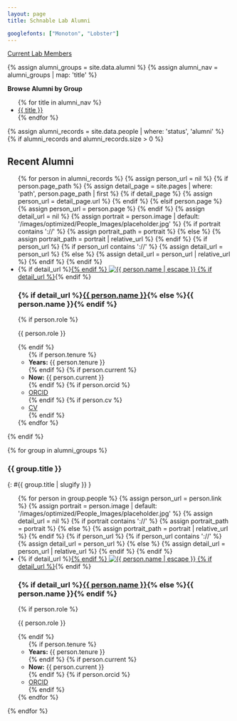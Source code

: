 ```yaml
---
layout: page
title: Schnable Lab Alumni

googlefonts: ["Monoton", "Lobster"]
---
```


[Current Lab Members](/people)

{% assign alumni_groups = site.data.alumni %}
{% assign alumni_nav = alumni_groups | map: 'title' %}

**Browse Alumni by Group**

<ul>
{% for title in alumni_nav %}
  <li><a href="#{{ title | slugify }}">{{ title }}</a></li>
{% endfor %}
</ul>

{% assign alumni_records = site.data.people | where: 'status', 'alumni' %}
{% if alumni_records and alumni_records.size > 0 %}
## Recent Alumni
<ul class="people-grid">
{% for person in alumni_records %}
  {% assign person_url = nil %}
  {% if person.page_path %}
    {% assign detail_page = site.pages | where: 'path', person.page_path | first %}
    {% if detail_page %}
      {% assign person_url = detail_page.url %}
    {% endif %}
  {% elsif person.page %}
    {% assign person_url = person.page %}
  {% endif %}
  {% assign detail_url = nil %}
  {% assign portrait = person.image | default: '/images/optimized/People_Images/placeholder.jpg' %}
  {% if portrait contains '://' %}
    {% assign portrait_path = portrait %}
  {% else %}
    {% assign portrait_path = portrait | relative_url %}
  {% endif %}
  {% if person_url %}
    {% if person_url contains '://' %}
      {% assign detail_url = person_url %}
    {% else %}
      {% assign detail_url = person_url | relative_url %}
    {% endif %}
  {% endif %}
  <li class="people-card">
    {% if detail_url %}<a class="people-card__image-link" href="{{ detail_url }}">{% endif %}
    <img class="people-card__image" src="{{ portrait_path }}" alt="{{ person.name | escape }}" />
    {% if detail_url %}</a>{% endif %}
    <h3 class="people-card__name">
      {% if detail_url %}<a href="{{ detail_url }}">{{ person.name }}</a>{% else %}{{ person.name }}{% endif %}
    </h3>
    {% if person.role %}<p class="people-card__role">{{ person.role }}</p>{% endif %}
    <ul class="people-card__meta">
      {% if person.tenure %}<li><strong>Years:</strong> {{ person.tenure }}</li>{% endif %}
      {% if person.current %}<li><strong>Now:</strong> {{ person.current }}</li>{% endif %}
      {% if person.orcid %}<li><a href="https://orcid.org/{{ person.orcid }}">ORCID</a></li>{% endif %}
      {% if person.cv %}<li><a href="{{ person.cv | relative_url }}">CV</a></li>{% endif %}
    </ul>
  </li>
{% endfor %}
</ul>
{% endif %}

{% for group in alumni_groups %}
### {{ group.title }}
{: #{{ group.title | slugify }} }

<ul class="people-grid">
{% for person in group.people %}
  {% assign person_url = person.link %}
  {% assign portrait = person.image | default: '/images/optimized/People_Images/placeholder.jpg' %}
  {% assign detail_url = nil %}
  {% if portrait contains '://' %}
    {% assign portrait_path = portrait %}
  {% else %}
    {% assign portrait_path = portrait | relative_url %}
  {% endif %}
  {% if person_url %}
    {% if person_url contains '://' %}
      {% assign detail_url = person_url %}
    {% else %}
      {% assign detail_url = person_url | relative_url %}
    {% endif %}
  {% endif %}
  <li class="people-card">
    {% if detail_url %}<a class="people-card__image-link" href="{{ detail_url }}">{% endif %}
    <img class="people-card__image" src="{{ portrait_path }}" alt="{{ person.name | escape }}" />
    {% if detail_url %}</a>{% endif %}
    <h3 class="people-card__name">
      {% if detail_url %}<a href="{{ detail_url }}">{{ person.name }}</a>{% else %}{{ person.name }}{% endif %}
    </h3>
    {% if person.role %}<p class="people-card__role">{{ person.role }}</p>{% endif %}
    <ul class="people-card__meta">
      {% if person.tenure %}<li><strong>Years:</strong> {{ person.tenure }}</li>{% endif %}
      {% if person.current %}<li><strong>Now:</strong> {{ person.current }}</li>{% endif %}
      {% if person.orcid %}<li><a href="https://orcid.org/{{ person.orcid }}">ORCID</a></li>{% endif %}
    </ul>
  </li>
{% endfor %}
</ul>
{% endfor %}
